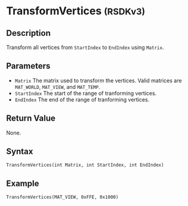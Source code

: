 # TransformVertices <small>(RSDKv3)</small>

## Description
Transform all vertices from `StartIndex` to `EndIndex` using `Matrix`.

## Parameters
- `Matrix`
The matrix used to transform the vertices. Valid matrices are `MAT_WORLD`, `MAT_VIEW`, and `MAT_TEMP`.
- `StartIndex`
The start of the range of tranforming vertices.
- `EndIndex`
The end of the range of tranforming vertices.

## Return Value
None.

## Syntax
```
TransformVertices(int Matrix, int StartIndex, int EndIndex)
```

## Example
```
TransformVertices(MAT_VIEW, 0xFFE, 0x1000)
```